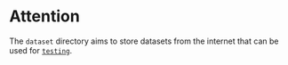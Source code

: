 # Attention
The `dataset` directory aims to store datasets from the internet that can be used for <u>`testing`</u>.